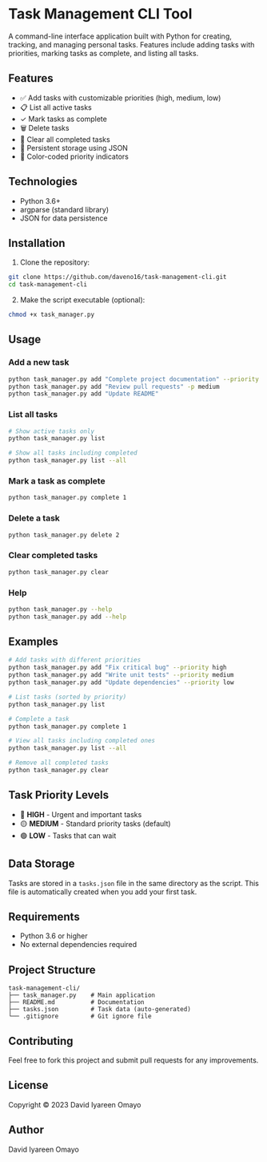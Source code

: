 # Task Management CLI Tool

A command-line interface application built with Python for creating, tracking, and managing personal tasks. Features include adding tasks with priorities, marking tasks as complete, and listing all tasks.

## Features

- ✅ Add tasks with customizable priorities (high, medium, low)
- 📋 List all active tasks
- ✓ Mark tasks as complete
- 🗑️ Delete tasks
- 🧹 Clear all completed tasks
- 💾 Persistent storage using JSON
- 🎨 Color-coded priority indicators

## Technologies

- Python 3.6+
- argparse (standard library)
- JSON for data persistence

## Installation

1. Clone the repository:
```bash
git clone https://github.com/daveno16/task-management-cli.git
cd task-management-cli
```

2. Make the script executable (optional):
```bash
chmod +x task_manager.py
```

## Usage

### Add a new task

```bash
python task_manager.py add "Complete project documentation" --priority high
python task_manager.py add "Review pull requests" -p medium
python task_manager.py add "Update README"
```

### List all tasks

```bash
# Show active tasks only
python task_manager.py list

# Show all tasks including completed
python task_manager.py list --all
```

### Mark a task as complete

```bash
python task_manager.py complete 1
```

### Delete a task

```bash
python task_manager.py delete 2
```

### Clear completed tasks

```bash
python task_manager.py clear
```

### Help

```bash
python task_manager.py --help
python task_manager.py add --help
```

## Examples

```bash
# Add tasks with different priorities
python task_manager.py add "Fix critical bug" --priority high
python task_manager.py add "Write unit tests" --priority medium
python task_manager.py add "Update dependencies" --priority low

# List tasks (sorted by priority)
python task_manager.py list

# Complete a task
python task_manager.py complete 1

# View all tasks including completed ones
python task_manager.py list --all

# Remove all completed tasks
python task_manager.py clear
```

## Task Priority Levels

- 🔴 **HIGH** - Urgent and important tasks
- 🟡 **MEDIUM** - Standard priority tasks (default)
- 🟢 **LOW** - Tasks that can wait

## Data Storage

Tasks are stored in a `tasks.json` file in the same directory as the script. This file is automatically created when you add your first task.

## Requirements

- Python 3.6 or higher
- No external dependencies required

## Project Structure

```
task-management-cli/
├── task_manager.py    # Main application
├── README.md          # Documentation
├── tasks.json         # Task data (auto-generated)
└── .gitignore         # Git ignore file
```

## Contributing

Feel free to fork this project and submit pull requests for any improvements.

## License

Copyright © 2023 David Iyareen Omayo

## Author

David Iyareen Omayo
